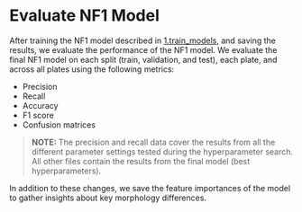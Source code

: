 # Evaluate NF1 Model
After training the NF1 model described in [1.train_models]("../1.train_models), and saving the results, we evaluate the performance of the NF1 model.
We evaluate the final NF1 model on each split (train, validation, and test), each plate, and across all plates using the following metrics:

- Precision
- Recall
- Accuracy
- F1 score
- Confusion matrices

> **NOTE:** The precision and recall data cover the results from all the different parameter settings tested during the hyperparameter search. All other files contain the results from the final model (best hyperparameters).

In addition to these changes, we save the feature importances of the model to gather insights about key morphology differences.
